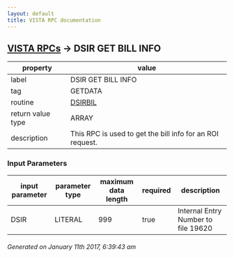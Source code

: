 ```yaml
---
layout: default
title: VISTA RPC documentation
---
```




## [VISTA RPCs](TableOfContent.md) &#8594; DSIR GET BILL INFO 

 property | value 
--- | --- 
 label | DSIR GET BILL INFO
 tag | GETDATA
 routine | [DSIRBIL](http://code.osehra.org/dox/Routine_DSIRBIL_source.html)
 return value type | ARRAY
 description | This RPC is used to get the bill info for an ROI request.

### Input Parameters

| input parameter | parameter type | maximum data length | required | description | 
| --- | --- | --- | --- | --- | 
| DSIR | LITERAL | 999 | true | Internal Entry Number to file 19620 | 




 ###### Generated on January 11th 2017, 6:39:43 am
